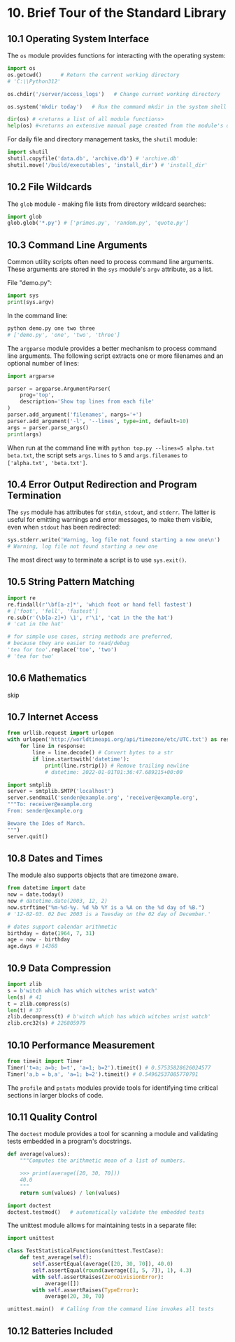 # 10. Brief Tour of the Standard Library
## 10.1 Operating System Interface
The `os` module provides functions for interacting with the operating system:
```py
import os
os.getcwd()      # Return the current working directory
# 'C:\\Python312'

os.chdir('/server/access_logs')   # Change current working directory

os.system('mkdir today')   # Run the command mkdir in the system shell

dir(os) # <returns a list of all module functions>
help(os) #<returns an extensive manual page created from the module's docstrings>

```

For daily file and directory management tasks, the `shutil` module:
```py
import shutil
shutil.copyfile('data.db', 'archive.db') # 'archive.db'
shutil.move('/build/executables', 'install_dir') # 'install_dir'

```

## 10.2 File Wildcards
The `glob` module - making file lists from directory wildcard searches:
```py
import glob
glob.glob('*.py') # ['primes.py', 'random.py', 'quote.py']
```

## 10.3 Command Line Arguments
Common utility scripts often need to process command line arguments. These arguments are stored in the `sys` module's `argv` attribute, as a list. 

File "demo.py":
```py
import sys
print(sys.argv)
```

In the command line:
```sh
python demo.py one two three
# ['demo.py', 'one', 'two', 'three']
```

The `argparse` module provides a better mechanism to process command line arguments. The following script extracts one or more filenames and an optional number of lines:
```py
import argparse

parser = argparse.ArgumentParser(
    prog='top',
    description='Show top lines from each file'
)
parser.add_argument('filenames', nargs='+')
parser.add_argument('-l', '--lines', type=int, default=10)
args = parser.parse_args()
print(args)
```
When run at the command line with `python top.py --lines=5 alpha.txt beta.txt`, the script sets `args.lines` to `5` and `args.filenames` to `['alpha.txt', 'beta.txt']`.


## 10.4 Error Output Redirection and Program Termination
The `sys` module has attributes for `stdin`, `stdout`, and `stderr`. The latter is useful for emitting warnings and error messages, to make them visible, even when `stdout` has been redirected:

```py
sys.stderr.write('Warning, log file not found starting a new one\n')
# Warning, log file not found starting a new one
```

The most direct way to terminate a script is to use `sys.exit()`.

## 10.5 String Pattern Matching
```py
import re
re.findall(r'\bf[a-z]*', 'which foot or hand fell fastest')
# ['foot', 'fell', 'fastest']
re.sub(r'(\b[a-z]+) \1', r'\1', 'cat in the the hat')
# 'cat in the hat'

# for simple use cases, string methods are preferred,
# because they are easier to read/debug
'tea for too'.replace('too', 'two')
# 'tea for two'

```

## 10.6 Mathematics
skip


## 10.7 Internet Access
```py
from urllib.request import urlopen
with urlopen('http://worldtimeapi.org/api/timezone/etc/UTC.txt') as response:
    for line in response:
        line = line.decode() # Convert bytes to a str
        if line.startswith('datetime'):
            print(line.rstrip()) # Remove trailing newline
            # datetime: 2022-01-01T01:36:47.689215+00:00

import smtplib
server = smtplib.SMTP('localhost')
server.sendmail('sender@example.org', 'receiver@example.org',
"""To: receiver@example.org
From: sender@example.org

Beware the Ides of March.
""")
server.quit()
```

## 10.8 Dates and Times
The module also supports objects that are timezone aware.
```py
from datetime import date
now = date.today()
now # datetime.date(2003, 12, 2)
now.strftime("%m-%d-%y. %d %b %Y is a %A on the %d day of %B.")
# '12-02-03. 02 Dec 2003 is a Tuesday on the 02 day of December.'

# dates support calendar arithmetic
birthday = date(1964, 7, 31)
age = now - birthday
age.days # 14368
```

## 10.9 Data Compression
```py
import zlib
s = b'witch which has which witches wrist watch'
len(s) # 41
t = zlib.compress(s)
len(t) # 37
zlib.decompress(t) # b'witch which has which witches wrist watch'
zlib.crc32(s) # 226805979
```

## 10.10 Performance Measurement
```py
from timeit import Timer
Timer('t=a; a=b; b=t', 'a=1; b=2').timeit() # 0.57535828626024577
Timer('a,b = b,a', 'a=1; b=2').timeit() # 0.54962537085770791
```

The `profile` and `pstats` modules provide tools for identifying time critical sections in larger blocks of code.

## 10.11 Quality Control
The `doctest` module provides a tool for scanning a module and validating tests embedded in a program's docstrings. 
```py
def average(values):
    """Computes the arithmetic mean of a list of numbers.

    >>> print(average([20, 30, 70]))
    40.0
    """
    return sum(values) / len(values)

import doctest
doctest.testmod()   # automatically validate the embedded tests

```

The unittest module allows for maintaining tests in a separate file:
```py
import unittest

class TestStatisticalFunctions(unittest.TestCase):
    def test_average(self):
        self.assertEqual(average([20, 30, 70]), 40.0)
        self.assertEqual(round(average([1, 5, 7]), 1), 4.3)
        with self.assertRaises(ZeroDivisionError):
            average([])
        with self.assertRaises(TypeError):
            average(20, 30, 70)

unittest.main()  # Calling from the command line invokes all tests
```

## 10.12 Batteries Included



